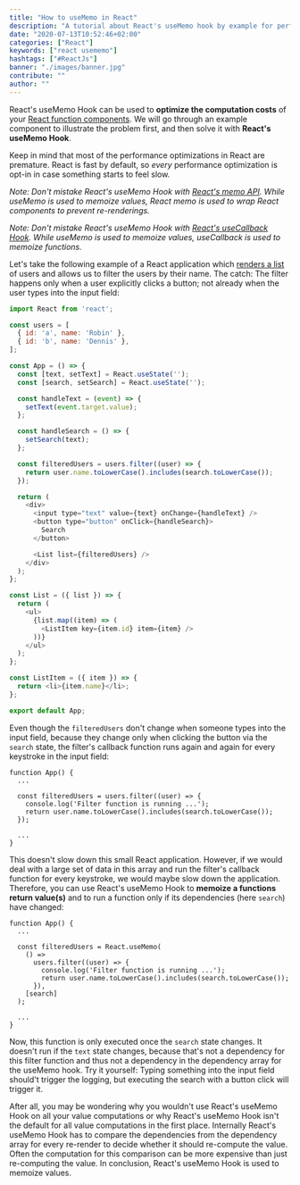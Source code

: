 ```yaml
---
title: "How to useMemo in React"
description: "A tutorial about React's useMemo hook by example for performance optimizations in React function components ..."
date: "2020-07-13T10:52:46+02:00"
categories: ["React"]
keywords: ["react usememo"]
hashtags: ["#ReactJs"]
banner: "./images/banner.jpg"
contribute: ""
author: ""
---
```


<Sponsorship />

React's useMemo Hook can be used to **optimize the computation costs** of your [React function components](/react-function-component). We will go through an example component to illustrate the problem first, and then solve it with **React's useMemo Hook**.

Keep in mind that most of the performance optimizations in React are premature. React is fast by default, so *every* performance optimization is opt-in in case something starts to feel slow.

*Note: Don't mistake React's useMemo Hook with [React's memo API](/react-memo). While useMemo is used to memoize values, React memo is used to wrap React components to prevent re-renderings.*

*Note: Don't mistake React's useMemo Hook with [React's useCallback Hook](/react-usecallback-hook). While useMemo is used to memoize values, useCallback is used to memoize functions.*

Let's take the following example of a React application which [renders a list](/react-list-component) of users and allows us to filter the users by their name. The catch: The filter happens only when a user explicitly clicks a button; not already when the user types into the input field:

```javascript
import React from 'react';

const users = [
  { id: 'a', name: 'Robin' },
  { id: 'b', name: 'Dennis' },
];

const App = () => {
  const [text, setText] = React.useState('');
  const [search, setSearch] = React.useState('');

  const handleText = (event) => {
    setText(event.target.value);
  };

  const handleSearch = () => {
    setSearch(text);
  };

  const filteredUsers = users.filter((user) => {
    return user.name.toLowerCase().includes(search.toLowerCase());
  });

  return (
    <div>
      <input type="text" value={text} onChange={handleText} />
      <button type="button" onClick={handleSearch}>
        Search
      </button>

      <List list={filteredUsers} />
    </div>
  );
};

const List = ({ list }) => {
  return (
    <ul>
      {list.map((item) => (
        <ListItem key={item.id} item={item} />
      ))}
    </ul>
  );
};

const ListItem = ({ item }) => {
  return <li>{item.name}</li>;
};

export default App;
```

Even though the `filteredUsers` don't change when someone types into the input field, because they change only when clicking the button via the `search` state, the filter's callback function runs again and again for every keystroke in the input field:

```javascript{5}
function App() {
  ...

  const filteredUsers = users.filter((user) => {
    console.log('Filter function is running ...');
    return user.name.toLowerCase().includes(search.toLowerCase());
  });

  ...
}
```

This doesn't slow down this small React application. However, if we would deal with a large set of data in this array and run the filter's callback function for every keystroke, we would maybe slow down the application. Therefore, you can use React's useMemo Hook to **memoize a functions return value(s)** and to run a function only if its dependencies (here `search`) have changed:

```javascript{4-5,10-11}
function App() {
  ...

  const filteredUsers = React.useMemo(
    () =>
      users.filter((user) => {
        console.log('Filter function is running ...');
        return user.name.toLowerCase().includes(search.toLowerCase());
      }),
    [search]
  );

  ...
}
```

Now, this function is only executed once the `search` state changes. It doesn't run if the `text` state changes, because that's not a dependency for this filter function and thus not a dependency in the dependency array for the useMemo hook. Try it yourself: Typing something into the input field should't trigger the logging, but executing the search with a button click will trigger it.

<Divider />

After all, you may be wondering why you wouldn't use React's useMemo Hook on all your value computations or why React's useMemo Hook isn't the default for all value computations in the first place. Internally React's useMemo Hook has to compare the dependencies from the dependency array for every re-render to decide whether it should re-compute the value. Often the computation for this comparison can be more expensive than just re-computing the value. In conclusion, React's useMemo Hook is used to memoize values.
